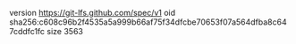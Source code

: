 version https://git-lfs.github.com/spec/v1
oid sha256:c608c96b2f4535a5a999b66af75f34dfcbe70653f07a564dfba8c647cddfc1fc
size 3563

